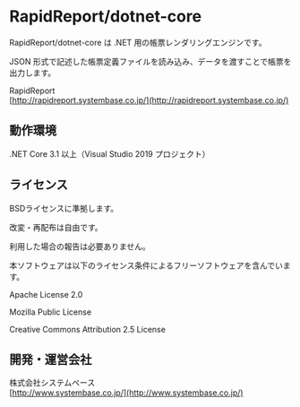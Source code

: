 RapidReport/dotnet-core
==================
RapidReport/dotnet-core は .NET 用の帳票レンダリングエンジンです。

JSON 形式で記述した帳票定義ファイルを読み込み、データを渡すことで帳票を出力します。

RapidReport  
[http://rapidreport.systembase.co.jp/](http://rapidreport.systembase.co.jp/)

動作環境
-------
.NET Core 3.1 以上（Visual Studio 2019 プロジェクト）

ライセンス
-------
BSDライセンスに準拠します。

改変・再配布は自由です。

利用した場合の報告は必要ありません。

本ソフトウェアは以下のライセンス条件によるフリーソフトウェアを含んでいます。

Apache License 2.0

Mozilla Public License

Creative Commons Attribution 2.5 License

開発・運営会社
-------
株式会社システムベース  
[http://www.systembase.co.jp/](http://www.systembase.co.jp/)